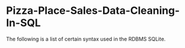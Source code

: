 # Pizza-Place-Sales-Data-Cleaning-In-SQL

The following is a list of certain syntax used in the RDBMS SQLite.
